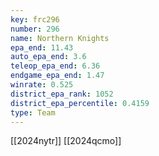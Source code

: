 ```yaml
---
key: frc296
number: 296
name: Northern Knights
epa_end: 11.43
auto_epa_end: 3.6
teleop_epa_end: 6.36
endgame_epa_end: 1.47
winrate: 0.525
district_epa_rank: 1052
district_epa_percentile: 0.4159
type: Team
---
```

[[2024nytr]]
[[2024qcmo]]
